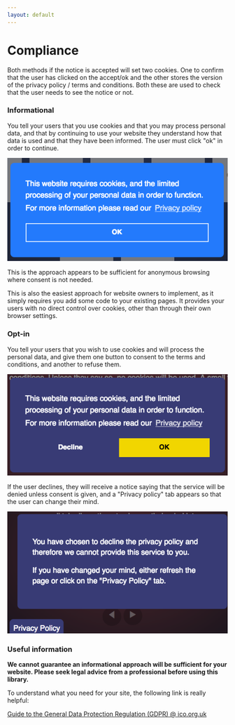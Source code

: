 ```yaml
---
layout: default
---
```

# Compliance

Both methods if the notice is accepted will set two cookies. One to confirm that the user has clicked on the accept/ok and the other stores the version of the privacy policy / terms and conditions. Both these are used to check that the user needs to see the notice or not.

### Informational

You tell your users that you use cookies and that you may process personal data, and that by continuing to use your website they understand how that data is used and that they have been informed. The user must click "ok" in order to continue.

![alt text](img/informational.png "informational popup")

This is the approach appears to be sufficient for anonymous browsing where consent is not needed.

This is also the easiest approach for website owners to implement, as it simply requires you add some code to your existing pages. It provides your users with no direct control over cookies, other than through their own browser settings.


### Opt-in

You tell your users that you wish to use cookies and will process the personal data, and give them one button to consent to the terms and conditions, and another to refuse them.

![alt text](img/opt-in.png "opt-in popup")

If the user declines, they will receive a notice saying that the service will be denied unless consent is given, and a "Privacy policy" tab appears so that the user can change their mind.

![alt text](img/denied.png "denied notice")

### Useful information

**We cannot guarantee an informational approach will be sufficient for your website. Please seek legal advice from a professional before using this library.**

To understand what you need for your site, the following link is really helpful:

[Guide to the General Data Protection Regulation (GDPR) @ ico.org.uk](https://ico.org.uk/for-organisations/guide-to-the-general-data-protection-regulation-gdpr)
